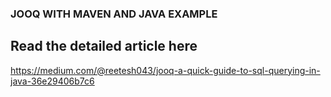 ### JOOQ WITH MAVEN AND JAVA EXAMPLE

## Read the detailed article here
https://medium.com/@reetesh043/jooq-a-quick-guide-to-sql-querying-in-java-36e29406b7c6

